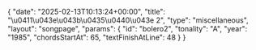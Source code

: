 {
    "date": "2025-02-13T10:13:24+00:00",
    "title": "\u0411\u043e\u043b\u0435\u0440\u043e 2",
    "type": "miscellaneous",
    "layout": "songpage",
    "params": {
        "id": "bolero2",
        "tonality": "A",
        "year": "1985",
        "chordsStartAt": 65,
        "textFinishAtLine": 48
    }
}